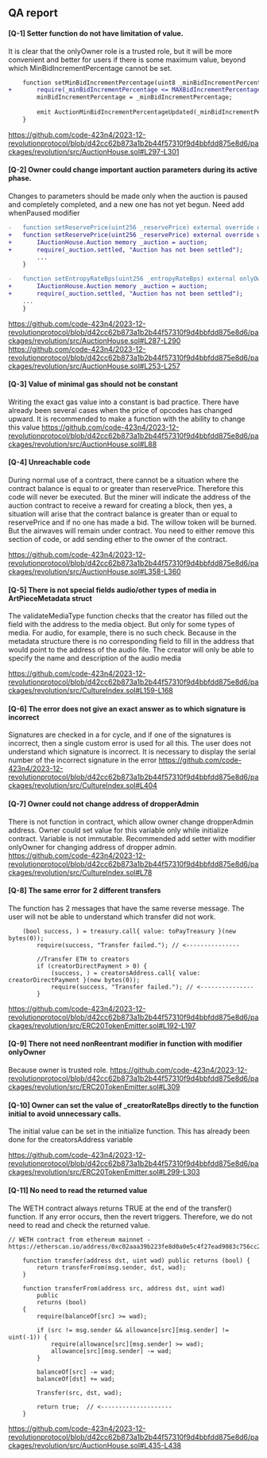 ## QA report



#### [Q-1] Setter function do not have limitation of value.
It is clear that the onlyOwner role is a trusted role, but it will be more convenient and better for users if there is some maximum value, beyond which MinBidIncrementPercentage cannot be set.
```diff
    function setMinBidIncrementPercentage(uint8 _minBidIncrementPercentage) external override onlyOwner {
+       require(_minBidIncrementPercentage <= MAXBidIncrementPercentage, "Too big value");
		minBidIncrementPercentage = _minBidIncrementPercentage;
		
        emit AuctionMinBidIncrementPercentageUpdated(_minBidIncrementPercentage);
    }
```
https://github.com/code-423n4/2023-12-revolutionprotocol/blob/d42cc62b873a1b2b44f57310f9d4bbfdd875e8d6/packages/revolution/src/AuctionHouse.sol#L297-L301

#### [Q-2] Owner could change important auction parameters during its active phase.
Changes to parameters should be made only when the auction is paused and completely completed, and a new one has not yet begun. Need add whenPaused modifier

```diff
-   function setReservePrice(uint256 _reservePrice) external override onlyOwner {
+   function setReservePrice(uint256 _reservePrice) external override whenPaused onlyOwner {
+       IAuctionHouse.Auction memory _auction = auction;
+       require(_auction.settled, "Auction has not been settled");
        ...
    }

-   function setEntropyRateBps(uint256 _entropyRateBps) external onlyOwner {
+       IAuctionHouse.Auction memory _auction = auction;
+       require(_auction.settled, "Auction has not been settled");
    ...
    }
```
https://github.com/code-423n4/2023-12-revolutionprotocol/blob/d42cc62b873a1b2b44f57310f9d4bbfdd875e8d6/packages/revolution/src/AuctionHouse.sol#L287-L290
https://github.com/code-423n4/2023-12-revolutionprotocol/blob/d42cc62b873a1b2b44f57310f9d4bbfdd875e8d6/packages/revolution/src/AuctionHouse.sol#L253-L257

#### [Q-3] Value of minimal gas should not be constant
Writing the exact gas value into a constant is bad practice. There have already been several cases when the price of opcodes has changed upward. It is recommended to make a function with the ability to change this value
https://github.com/code-423n4/2023-12-revolutionprotocol/blob/d42cc62b873a1b2b44f57310f9d4bbfdd875e8d6/packages/revolution/src/AuctionHouse.sol#L88

#### [Q-4] Unreachable code
During normal use of a contract, there cannot be a situation where the contract balance is equal to or greater than reservePrice. Therefore this code will never be executed. But the miner will indicate the address of the auction contract to receive a reward for creating a block, then yes, a situation will arise that the contract balance is greater than or equal to reservePrice and if no one has made a bid. The willow token will be burned. But the airwaves will remain under contract. You need to either remove this section of code, or add sending ether to the owner of the contract.

https://github.com/code-423n4/2023-12-revolutionprotocol/blob/d42cc62b873a1b2b44f57310f9d4bbfdd875e8d6/packages/revolution/src/AuctionHouse.sol#L358-L360

#### [Q-5] There is not special fields audio/other types of media in ArtPieceMetadata struct
The validateMediaType function checks that the creator has filled out the field with the address to the media object. But only for some types of media. For audio, for example, there is no such check. Because in the metadata structure there is no corresponding field to fill in the address that would point to the address of the audio file. The creator will only be able to specify the name and description of the audio media

https://github.com/code-423n4/2023-12-revolutionprotocol/blob/d42cc62b873a1b2b44f57310f9d4bbfdd875e8d6/packages/revolution/src/CultureIndex.sol#L159-L168

#### [Q-6] The error does not give an exact answer as to which signature is incorrect
Signatures are checked in a for cycle, and if one of the signatures is incorrect, then a single custom error is used for all this. The user does not understand which signature is incorrect. It is necessary to display the serial number of the incorrect signature in the error
https://github.com/code-423n4/2023-12-revolutionprotocol/blob/d42cc62b873a1b2b44f57310f9d4bbfdd875e8d6/packages/revolution/src/CultureIndex.sol#L404

#### [Q-7] Owner could not change address of dropperAdmin
There is not function in contract, which allow owner change dropperAdmin address. Owner could set value for this variable only while initialize contract. Variable is not immutable. Recommended add setter with modifier onlyOwner for changing address of dropper admin. 
https://github.com/code-423n4/2023-12-revolutionprotocol/blob/d42cc62b873a1b2b44f57310f9d4bbfdd875e8d6/packages/revolution/src/CultureIndex.sol#L78

#### [Q-8] The same error for 2 different transfers
The function has 2 messages that have the same reverse message. The user will not be able to understand which transfer did not work. 
```solidity
    (bool success, ) = treasury.call{ value: toPayTreasury }(new bytes(0));
        require(success, "Transfer failed."); // <---------------
      
        //Transfer ETH to creators
        if (creatorDirectPayment > 0) {
            (success, ) = creatorsAddress.call{ value: creatorDirectPayment }(new bytes(0));
            require(success, "Transfer failed."); // <---------------
        }
```
https://github.com/code-423n4/2023-12-revolutionprotocol/blob/d42cc62b873a1b2b44f57310f9d4bbfdd875e8d6/packages/revolution/src/ERC20TokenEmitter.sol#L192-L197

#### [Q-9] There not need nonReentrant modifier in function with modifier onlyOwner
Because owner is trusted role. 
https://github.com/code-423n4/2023-12-revolutionprotocol/blob/d42cc62b873a1b2b44f57310f9d4bbfdd875e8d6/packages/revolution/src/ERC20TokenEmitter.sol#L309

#### [Q-10] Owner can set the value of _creatorRateBps directly to the function initial to avoid unnecessary calls.
The initial value can be set in the initialize function. This has already been done for the creatorsAddress variable

https://github.com/code-423n4/2023-12-revolutionprotocol/blob/d42cc62b873a1b2b44f57310f9d4bbfdd875e8d6/packages/revolution/src/ERC20TokenEmitter.sol#L299-L303

#### [Q-11] No need to read the returned value
The WETH contract always returns TRUE at the end of the transfer() function. If any error occurs, then the revert triggers. Therefore, we do not need to read and check the returned value.
```solidity
// WETH contract from ethereum mainnet - https://etherscan.io/address/0xc02aaa39b223fe8d0a0e5c4f27ead9083c756cc2

    function transfer(address dst, uint wad) public returns (bool) {
        return transferFrom(msg.sender, dst, wad);
    }

    function transferFrom(address src, address dst, uint wad)
        public
        returns (bool)
    {
        require(balanceOf[src] >= wad);

        if (src != msg.sender && allowance[src][msg.sender] != uint(-1)) {
            require(allowance[src][msg.sender] >= wad);
            allowance[src][msg.sender] -= wad;
        }

        balanceOf[src] -= wad;
        balanceOf[dst] += wad;

        Transfer(src, dst, wad);

        return true;  // <--------------------
    }
```
https://github.com/code-423n4/2023-12-revolutionprotocol/blob/d42cc62b873a1b2b44f57310f9d4bbfdd875e8d6/packages/revolution/src/AuctionHouse.sol#L435-L438